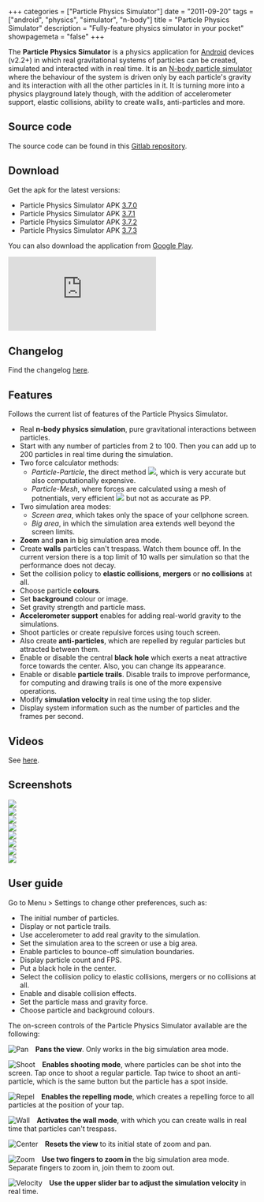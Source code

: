 +++
categories = ["Particle Physics Simulator"]
date = "2011-09-20"
tags = ["android", "physics", "simulator", "n-body"]
title = "Particle Physics Simulator"
description = "Fully-feature physics simulator in your pocket"
showpagemeta = "false"
+++

The **Particle Physics Simulator** is a physics application for [Android](http://www.android.com/) devices (v2.2+) in which real gravitational systems of particles can be created, simulated and interacted with in real time. It is an [N-body particle simulator](http://en.wikipedia.org/wiki/N-body_simulation) where the behaviour of the system is driven only by each particle's gravity and its interaction with all the other particles in it. It is turning more into a physics playground lately though, with the addition of accelerometer support, elastic collisions, ability to create walls, anti-particles and more.

## Source code

The source code can be found in this <i class="fa fa-gitlab"></i> [Gitlab repository](https://gitlab.com/langurmonkey/particle-physics-sim).

## Download

Get the apk for the latest versions:

-  Particle Physics Simulator APK [3.7.0](/apk/pps/nbodyandroid-3.7.0.apk)
-  Particle Physics Simulator APK [3.7.1](/apk/pps/nbodyandroid-3.7.1.apk)
-  Particle Physics Simulator APK [3.7.2](/apk/pps/nbodyandroid-3.7.2.apk)
-  Particle Physics Simulator APK [3.7.3](/apk/pps/nbodyandroid-3.7.3.apk)

You can also download the application from [Google Play](https://play.google.com/store/apps/details?id=com.tss.android).

![Particle Physics SImulator QR Code](http://qrcode.kaywa.com/img.php?s=6&d=https%3A%2F%2Fmarket.android.com%2Fdetails%3Fid%3Dcom.tss.android)

## Changelog

Find the changelog [here](/pps/changelog).

## Features

Follows the current list of features of the Particle Physics Simulator.

*   Real **n-body physics simulation**, pure gravitational interactions between particles.
*   Start with any number of particles from 2 to 100. Then you can add up to 200 particles in real time during the simulation.
*   Two force calculator methods:
    *   _Particle-Particle_, the direct method <img class="inline" src="https://chart.googleapis.com/chart?cht=tx&amp;chl=\sim O(n^2)">, which is very accurate but also computationally expensive.
    *   _Particle-Mesh_, where forces are calculated using a mesh of potnentials, very efficient <img class="inline" src="https://chart.googleapis.com/chart?cht=tx&amp;chl=\sim O(n \cdot log n)"> but not as accurate as PP.
*   Two simulation area modes:
    *   _Screen area_, which takes only the space of your cellphone screen.
    *   _Big area_, in which the simulation area extends well beyond the screen limits.
*   **Zoom** and **pan** in big simulation area mode.
*   Create **walls** particles can't trespass. Watch them bounce off. In the current version there is a top limit of 10 walls per simulation so that the performance does not decay.
*   Set the collision policy to **elastic collisions**, **mergers** or **no collisions** at all.
*   Choose particle **colours**.
*   Set **background** colour or image.
*   Set gravity strength and particle mass.
*   **Accelerometer support** enables for adding real-world gravity to the simulations.
*   Shoot particles or create repulsive forces using touch screen.
*   Also create **anti-particles**, which are repelled by regular particles but attracted between them.
*   Enable or disable the central **black hole** which exerts a neat attractive force towards the center. Also, you can change its appearance.
*   Enable or disable **particle trails**. Disable trails to improve performance, for computing and drawing trails is one of the more expensive operations.
*   Modify **simulation velocity** in real time using the top slider.
*   Display system information such as the number of particles and the frames per second.

## Videos

See [here](/pps/videos).


## Screenshots


<div class="row">
  <div class="column">
    <a href="/img/pps/screenshots/particles01.png" style="float:left"><img src="/img/pps/screenshots/small/particles01.png" /></a>
  </div>
  <div class="column">
    <a href="/img/pps/screenshots/particles02.png" style="float:left"><img src="/img/pps/screenshots/small/particles02.png" /></a>
  </div>
  <div class="column">
    <a href="/img/pps/screenshots/particles03.png" style="float:left"><img src="/img/pps/screenshots/small/particles03.png" /></a>
  </div>
  <div class="column">
    <a href="/img/pps/screenshots/particles04.png" style="float:left"><img src="/img/pps/screenshots/small/particles04.png" /></a>
  </div>
</div>
<div class="row">
  <div class="column">
    <a href="/img/pps/screenshots/particles05.png" style="float:left"><img src="/img/pps/screenshots/small/particles05.png" /></a>
  </div>
  <div class="column">
    <a href="/img/pps/screenshots/particles06.png" style="float:left"><img src="/img/pps/screenshots/small/particles06.png" /></a>
  </div>
  <div class="column">
    <a href="/img/pps/screenshots/particles07.png" style="float:left"><img src="/img/pps/screenshots/small/particles07.png" /></a>
  </div>
  <div class="column">
    <a href="/img/pps/screenshots/particles08.png" style="float:left"><img src="/img/pps/screenshots/small/particles08.png" /></a>
  </div>
</div>

## User guide

Go to Menu > Settings to change other preferences, such as:

*   The initial number of particles.
*   Display or not particle trails.
*   Use accelerometer to add real gravity to the simulation.
*   Set the simulation area to the screen or use a big area.
*   Enable particles to bounce-off simulation boundaries.
*   Display particle count and FPS.
*   Put a black hole in the center.
*   Select the collision policy to elastic collisions, mergers or no collisions at all.
*   Enable and disable collision effects.
*   Set the particle mass and gravity force.
*   Choose particle and background colours.


The on-screen controls of the Particle Physics Simulator available are the following:


<img src="/img/pps/pan.png" title="Pan" style="margin-left: 0; margin-right: 1em; float: left"></img>
**Pans the view**. Only works in the big simulation area mode.

<img src="/img/pps/shoot.png" title="Shoot" style="margin-left: 0; margin-right: 1em; float: left"></img>
**Enables shooting mode**, where particles can be shot into the screen. Tap once to shoot a regular particle. Tap twice to shoot an anti-particle, which is the same button but the particle has a spot inside.

<img src="/img/pps/repel.png" title="Repel" style="margin-left: 0; margin-right: 1em; float: left"></img>
**Enables the repelling mode**, which creates a repelling force to all particles at the position of your tap.

<img src="/img/pps/wall.png" title="Wall" style="margin-left: 0; margin-right: 1em; float: left"></img>
**Activates the wall mode**, with which you can create walls in real time that particles can't trespass.

<img src="/img/pps/center.png" title="Center" style="margin-left: 0; margin-right: 1em; float: left"></img>
**Resets the view** to its initial state of zoom and pan.

<img src="/img/pps/zoom.png" title="Zoom" style="margin-left: 0; margin-right: 1em; float: left"></img>
**Use two fingers to zoom in** the big simulation area mode. Separate fingers to zoom in, join them to zoom out.

<img src="/img/pps/velocity.png" title="Velocity" style="margin-left: 0; margin-right: 1em; float: left"></img>
**Use the upper slider bar to adjust the simulation velocity** in real time.


